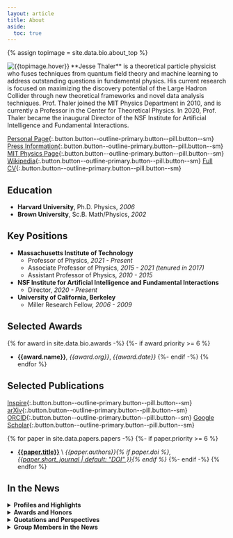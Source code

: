```yaml
---
layout: article
title: About
aside:
  toc: true
---
```


{% assign topimage = site.data.bio.about_top %}

<div class="item">
<div class="item__image">
<img class="image-h image-h--lg rounded" src="{{topimage.image}}" title="{{topimage.hover}}" align="left"/>
</div>
<div class="item__content" markdown="1">
  **Jesse Thaler** is a theoretical particle physicist who fuses techniques from quantum field theory and machine learning to address outstanding questions in fundamental physics. His current research is focused on maximizing the discovery potential of the Large Hadron Collider through new theoretical frameworks and novel data analysis techniques. Prof. Thaler joined the MIT Physics Department in 2010, and is currently a Professor in the Center for Theoretical Physics. In 2020, Prof. Thaler became the inaugural Director of the NSF Institute for Artificial Intelligence and Fundamental Interactions.
  </div>
</div>

[Personal Page](personal){:.button.button--outline-primary.button--pill.button--sm}
[Press Information](press){:.button.button--outline-primary.button--pill.button--sm}
[MIT Physics Page](http://web.mit.edu/physics/people/faculty/thaler_jesse.html){:.button.button--outline-primary.button--pill.button--sm}
[Wikipedia](https://en.wikipedia.org/wiki/Jesse_Thaler){:.button.button--outline-primary.button--pill.button--sm}
[Full CV](cv){:.button.button--outline-primary.button--pill.button--sm}

## Education

  * **Harvard University**, Ph.D. Physics, *2006*
  * **Brown University**, Sc.B. Math/Physics, *2002*

## Key Positions

  * **Massachusetts Institute of Technology**
      * Professor of Physics, *2021 - Present*
      * Associate Professor of Physics, *2015 - 2021 (tenured in 2017)*
      * Assistant Professor of Physics, *2010 - 2015*
  * **NSF Institute for Artificial Intelligence and Fundamental Interactions**
      * Director, *2020 - Present*
  * **University of California, Berkeley**
      * Miller Research Fellow, *2006 - 2009*

<!--
### Affilations

{% for affiliation in site.data.bio.affiliations %}
  * **{{affiliation.name}}**
{%- endfor %}
-->

## Selected Awards

{% for award in site.data.bio.awards -%}
  {%- if award.priority >= 6 %}
  * **{{award.name}}**, *{{award.org}}*, *{{award.date}}*
  {%- endif -%}
{% endfor %}

## Selected Publications

[Inspire](http://inspirehep.net/author/profile/Jesse.Thaler.1){:.button.button--outline-primary.button--pill.button--sm}
[arXiv](http://arxiv.org/a/thaler_j_1){:.button.button--outline-primary.button--pill.button--sm}
[ORCID](https://orcid.org/0000-0002-2406-8160){:.button.button--outline-primary.button--pill.button--sm}
[Google Scholar](https://scholar.google.com/citations?user=djDP5SMAAAAJ){:.button.button--outline-primary.button--pill.button--sm}

{% for paper in site.data.papers.papers -%}
  {%- if paper.priority >= 6 %}
  * **[{{paper.title}}](https://arxiv.org/abs/{{paper.arxiv}})** \\
    *{{paper.authors}}{% if paper.doi %}, [{{paper.short_journal | default: "DOI" }}](https://doi.org/{{paper.doi}}){% endif %}*
  {%- endif -%}
{% endfor %}

## In the News

<details markdown=1>
<summary><b>Profiles and Highlights</b></summary>

{% for news in site.data.news.profiles -%}
  * [{{news.title}}]({{news.url}})
{% endfor %}

</details>


<details markdown=1>
<summary><b>Awards and Honors</b></summary>

{% for news in site.data.news.awards -%}
  * **{{news.short}}**:  "[{{news.title}}]({{news.url}})", *{{news.journal}}, {{news.date}}*
{% endfor %}

</details>


<details markdown=1>
<summary><b>Quotations and Perspectives</b></summary>

{% for news in site.data.news.perspectives -%}
  * "[{{news.title}}]({{news.url}})", *{{news.journal}}, {{news.date}}*
{%- if news.quote %}
  > *{{news.quote}}*
{%- endif %}
{% endfor %}



</details>


<details markdown=1>
<summary><b>Group Members in the News</b></summary>

{% for news in site.data.news.group_news -%}
  * **{{news.person}}**:  "[{{news.title}}]({{news.url}})", *{{news.journal}}, {{news.date}}*
{% endfor %}

</details>
